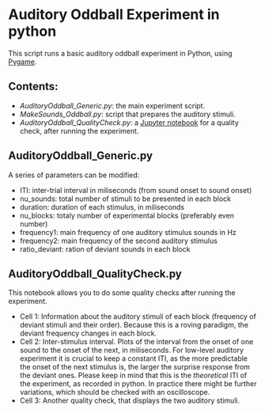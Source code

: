 # Auditory Oddball Experiment in python

This script runs a basic auditory oddball experiment in Python, using [Pygame](https://www.pygame.org/news).

## Contents:

* *AuditoryOddball_Generic.py*: the main experiment script.
* *MakeSounds_Oddball.py*: script that prepares the auditory stimuli.
* *AuditoryOddball_QualityCheck.py*: a [Jupyter notebook](http://jupyter-notebook-beginner-guide.readthedocs.io/en/latest/what_is_jupyter.html) for a quality check, after running the experiment.

## AuditoryOddball_Generic.py

A series of parameters can be modified:
* ITI: inter-trial interval in miliseconds (from sound onset to sound onset)
* nu_sounds: total number of stimuli to be presented in each block
* duration: duration of each stimulus, in miliseconds
* nu_blocks: totaly number of experimental blocks (preferably even number)
* frequency1: main frequency of one auditory stimulus sounds in Hz
* frequency2: main frequency of the second auditory stimulus
* ratio_deviant: ration of deviant sounds in each block

## AuditoryOddball_QualityCheck.py

This notebook allows you to do some quality checks after running the experiment. 
* Cell 1: Information about the auditory stimuli of each block (frequency of deviant stimuli and their order). Because this is a roving paradigm, the deviant frequency changes in each block.
* Cell 2: Inter-stimulus interval. Plots of the interval from the onset of one sound to the onset of the next, in miliseconds.
For low-level auditory experiment it is crucial to keep a constant ITI, as the more predictable the onset of the next stimulus is, the larger the surprise response from the deviant ones. Please keep in mind that this is the *theoretical* ITI of the experiment, as recorded in python. In practice there might be further variations, which should be checked with an oscilloscope.
* Cell 3: Another quality check, that displays the two auditory stimuli.
